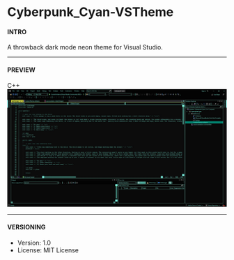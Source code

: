 # Cyberpunk_Cyan-VSTheme

#### INTRO

A throwback dark mode neon theme for Visual Studio.

---
#### PREVIEW

C++
![The theme](Cyberpunk_Cyan-screenshot.jpg)

---

#### VERSIONING

- Version: 1.0
- License: MIT License
